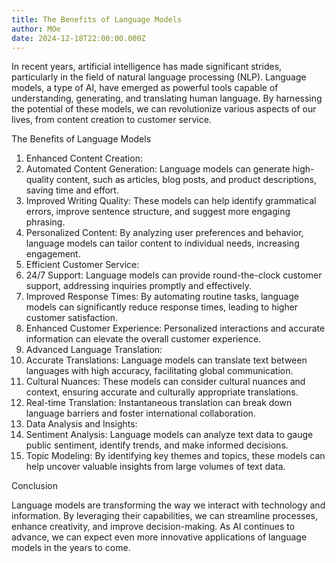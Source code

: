 ```yaml
---
title: The Benefits of Language Models
author: MOe
date: 2024-12-18T22:00:00.000Z
---
```


In recent years, artificial intelligence has made significant strides, particularly in the field of natural language processing (NLP). Language models, a type of AI, have emerged as powerful tools capable of understanding, generating, and translating human language. By harnessing the potential of these models, we can revolutionize various aspects of our lives, from content creation to customer service.

The Benefits of Language Models

1. Enhanced Content Creation: 
2. Automated Content Generation: Language models can generate high-quality content, such as articles, blog posts, and product descriptions, saving time and effort.
3. Improved Writing Quality: These models can help identify grammatical errors, improve sentence structure, and suggest more engaging phrasing.
4. Personalized Content: By analyzing user preferences and behavior, language models can tailor content to individual needs, increasing engagement.
5. Efficient Customer Service: 
6. 24/7 Support: Language models can provide round-the-clock customer support, addressing inquiries promptly and effectively.
7. Improved Response Times: By automating routine tasks, language models can significantly reduce response times, leading to higher customer satisfaction.
8. Enhanced Customer Experience: Personalized interactions and accurate information can elevate the overall customer experience.
9. Advanced Language Translation: 
10. Accurate Translations: Language models can translate text between languages with high accuracy, facilitating global communication.
11. Cultural Nuances: These models can consider cultural nuances and context, ensuring accurate and culturally appropriate translations.
12. Real-time Translation: Instantaneous translation can break down language barriers and foster international collaboration.
13. Data Analysis and Insights: 
14. Sentiment Analysis: Language models can analyze text data to gauge public sentiment, identify trends, and make informed decisions.
15. Topic Modeling: By identifying key themes and topics, these models can help uncover valuable insights from large volumes of text data.

Conclusion

Language models are transforming the way we interact with technology and information. By leveraging their capabilities, we can streamline processes, enhance creativity, and improve decision-making. As AI continues to advance, we can expect even more innovative applications of language models in the years to come.
